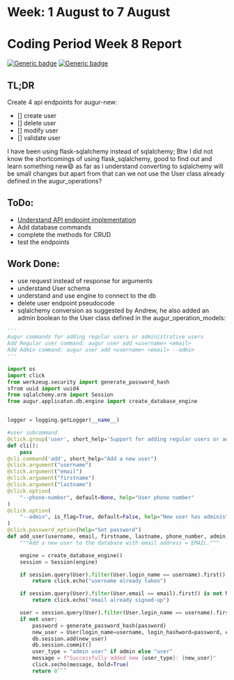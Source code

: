 # Week: 1 August to 7 August
# Coding Period Week 8 Report
[![Generic badge](https://img.shields.io/badge/Status-Ongoing-<>.svg)](https://shields.io/)
[![Generic badge](https://img.shields.io/badge/Last_Updated_(IST)-July_31,_2022-e10b95.svg)](https://shields.io/)

## TL;DR
Create 4 api endpoints for augur-new:
- [] create user
- [] delete user
- [] modify user
- [] validate user

I have been using flask-sqlalchemy instead of sqlalchemy; Btw I did not know the shortcomings of using flask_sqlalchemy, good to find out and learn something new😄
as far as I understand converting to sqlalchemy will be small changes but apart from that can we not use the User class already defined in the augur_operations?

## ToDo:
- [Understand API endpoint implementation](https://auth0.com/developers/hub/code-samples/api/flask-python/basic-role-based-access-control)
- Add database commands
- complete the methods for CRUD
- test the endpoints

## Work Done:
- use request instead of response for arguments
- understand User schema
- understand and use engine to connect to the db
- delete user endpoint pseudocode
- sqlalchemy conversion as suggested by Andrew, he also added an admin boolean to the User class defined in the augur_operation_models:

```python
'''
Augur commands for adding regular users or administrative users
Add Regular user command: augur user add <username> <email>
Add Admin command: augur user add <username> <email> --admin 
'''

import os
import click
from werkzeug.security import generate_password_hash
sfrom uuid import uuid4
from sqlalchemy.orm import Session
from augur.applicaton.db.engine import create_database_engine


logger = logging.getLogger(__name__)

#user subcommand
@click.group('user', short_help='Support for adding regular users or administrative users')
def cli():
    pass
@cli.command('add', short_help="Add a new user")
@click.argument("username")
@click.argument("email")
@click.argument("firstname")
@click.argument("lastname")
@click.option(
    "--phone-number", default=None, help="User phone number"
)
@click.option(
    "--admin", is_flag=True, default=False, help="New user has administrator role"
)
@click.password_option(help="Set password")
def add_user(username, email, firstname, lastname, phone_number, admin, password):
    """Add a new user to the database with email address = EMAIL."""

    engine = create_database_engine()
    session = Session(engine)

    if session.query(User).filter(User.login_name == username).first() is not None:
        return click.echo("username already taken")

    if session.query(User).filter(User.email == email).first() is not None:
        return click.echo("email already signed-up")

    user = session.query(User).filter(User.login_name == username).first()
    if not user:
        password = generate_password_hash(password)
        new_user = User(login_name=username, login_hashword=password, email=email, text_phone=phone_number, first_name=firstname, last_name=lastname, admin=admin)
        db.session.add(new_user)
        db.session.commit()
        user_type = "admin user" if admin else "user"
        message = f"Successfully added new {user_type}: {new_user}"
        click.secho(message, bold=True)
        return 0```


